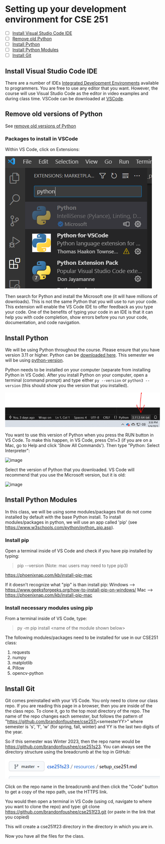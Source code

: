 # Setting up your development environment for CSE 251

- [ ] [Install Visual Studio Code IDE](#install-vscode)
- [ ] [Remove old Python](#remove-old-versions-of-python)
- [ ] [Install Python](#install-python)
- [ ] [Install Python Modules](#install-modules)
- [ ] [Install Git](#install-git)

## <a name="install-vscode">Install Visual Studio Code IDE
There are a number of IDEs [Integrated Development Environments](https://en.wikipedia.org/wiki/Integrated_development_environment) available to programmers. You are free to use any editor that you want.  However, the course will use Visual Studio Code as the editor in video examples and during class time.  VSCode can be downloaded at [VSCode](https://code.visualstudio.com).

## Remove old versions of Python
See [remove old versions of Python](remove-old-versions-of-python.md)

### Packages to install in VSCode 

Within VS Code, click on Extensions:

![image](vscode-extensions.PNG)

Then search for Python and install the Microsoft one (it will have millions of downloads). This is not the same Python that you will use to run your code. This extension will enable the VS Code IDE to offer feedback as you type your code. One of the benefits of typing your code in an IDE is that it can help you with code completion, show errors before you run your code, documentation, and code navigation. 

## <a name="install-python"></a>**Install Python**
We will be using Python throughout the course. Please ensure that you have version 3.11 or higher.  Python can be [downloaded here](python.org/downloads). This semester we will be using [python-version](python-version.md).

Python needs to be installed on your computer (separate from installing Python in VS Code). After you install Python on your computer, open a terminal (command prompt) 
and type either `py --version` or `python3 --version` (this should show you the version that you installed). 

![image](python-version.png)

You want to use this version of Python when you press the RUN button in VS Code. To make this happen, in VS Code, press Ctrl+3 (if you are on a Mac, go to Help and click 'Show All Commands'). Then type "Python: Select Interpreter":

![image](https://user-images.githubusercontent.com/8828821/207205249-efb963f1-b62a-4672-9534-5b722febd847.png)

Select the version of Python that you downloaded. VS Code will recommend that you use the Microsoft version, but it is old:

![image](https://user-images.githubusercontent.com/8828821/207205435-745e1eba-bb2d-46c7-9510-c4ce0e193feb.png)

## <a name="install-modules"></a> **Install Python Modules**
In this class, we will be using some modules/packages that do not come installed by default with the base Python install. To install modules/packages in python, we will use an app called 'pip' (see https://www.w3schools.com/python/python_pip.asp). 

### Install pip
Open a terminal inside of VS Code and check if you have pip installed by typing:
>pip --version
(Note: mac users may need to type pip3)

https://phoenixnap.com/kb/install-pip-mac

If it doesn't recognize what "pip" is than install pip:
Windows --> https://www.geeksforgeeks.org/how-to-install-pip-on-windows/
Mac --> https://phoenixnap.com/kb/install-pip-mac

### Install necessary modules using pip
From a terminal inside of VS Code, type:
>py -m pip install \<name of the module shown below\>

The following modules/packages need to be installed for use in our CSE251 class:
1. requests 
2. numpy
3. matplotlib
4. Pillow
5. opencv-python

## <a name="install-git"></a> **Install Git**
Git comes preinstalled with your VS Code. You only need to clone our class repo. If you are reading this page in a browser, then you are inside of the the class repo. To clone it, go to the top most directory of the repo. The name of the repo changes each semester, but follows the pattern of "https://github.com/brandonfoushee/cse251\<semesterYY\>" where semester is 's', 'f', 'w' (for spring, fall, winter) and YY is the last two digits of the year.

So if this semester was Winter 2023, then the repo name would be https://github.com/brandonfoushee/cse251s23. You can always see the directory structure using the breadcrumb at the top in GitHub:

![](breadcrumb.PNG)

Click on the repo name in the breadcrumb and then click the "Code" button to get a copy of the repo path, use the HTTPS link.

You would then open a terminal in VS Code (using cd, navigate to where you want to clone the repo) and type:
git clone https://github.com/brandonfoushee/cse251f23.git  (or paste in the link that you copied)

This will create a cse251f23 directory in the directory in which you are in. 

Now you have all the files for the class.
